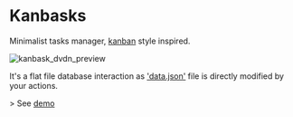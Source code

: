 # Kanbasks

Minimalist tasks manager, [kanban](https://en.wikipedia.org/wiki/Kanban) style inspired.

![kanbask_dvdn_preview](https://github.com/dvdn/Kanbasks/assets/7195916/47eba3ee-0df7-403f-9872-c861506a0227)

It's a flat file database interaction as ['data.json'](https://github.com/dvdn/kanbasks/blob/master/data/data.json) file is directly modified by your actions.

\> See [demo](http://dvdn.online.fr/kanbasks/)